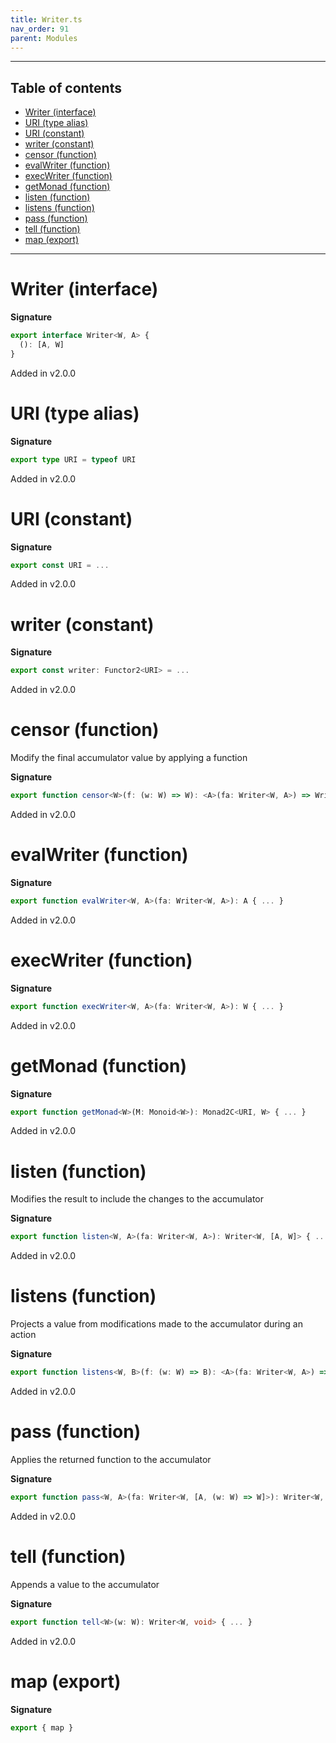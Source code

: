 ```yaml
---
title: Writer.ts
nav_order: 91
parent: Modules
---
```


---

<h2 class="text-delta">Table of contents</h2>

- [Writer (interface)](#writer-interface)
- [URI (type alias)](#uri-type-alias)
- [URI (constant)](#uri-constant)
- [writer (constant)](#writer-constant)
- [censor (function)](#censor-function)
- [evalWriter (function)](#evalwriter-function)
- [execWriter (function)](#execwriter-function)
- [getMonad (function)](#getmonad-function)
- [listen (function)](#listen-function)
- [listens (function)](#listens-function)
- [pass (function)](#pass-function)
- [tell (function)](#tell-function)
- [map (export)](#map-export)

---

# Writer (interface)

**Signature**

```ts
export interface Writer<W, A> {
  (): [A, W]
}
```

Added in v2.0.0

# URI (type alias)

**Signature**

```ts
export type URI = typeof URI
```

Added in v2.0.0

# URI (constant)

**Signature**

```ts
export const URI = ...
```

Added in v2.0.0

# writer (constant)

**Signature**

```ts
export const writer: Functor2<URI> = ...
```

Added in v2.0.0

# censor (function)

Modify the final accumulator value by applying a function

**Signature**

```ts
export function censor<W>(f: (w: W) => W): <A>(fa: Writer<W, A>) => Writer<W, A> { ... }
```

Added in v2.0.0

# evalWriter (function)

**Signature**

```ts
export function evalWriter<W, A>(fa: Writer<W, A>): A { ... }
```

Added in v2.0.0

# execWriter (function)

**Signature**

```ts
export function execWriter<W, A>(fa: Writer<W, A>): W { ... }
```

Added in v2.0.0

# getMonad (function)

**Signature**

```ts
export function getMonad<W>(M: Monoid<W>): Monad2C<URI, W> { ... }
```

Added in v2.0.0

# listen (function)

Modifies the result to include the changes to the accumulator

**Signature**

```ts
export function listen<W, A>(fa: Writer<W, A>): Writer<W, [A, W]> { ... }
```

Added in v2.0.0

# listens (function)

Projects a value from modifications made to the accumulator during an action

**Signature**

```ts
export function listens<W, B>(f: (w: W) => B): <A>(fa: Writer<W, A>) => Writer<W, [A, B]> { ... }
```

Added in v2.0.0

# pass (function)

Applies the returned function to the accumulator

**Signature**

```ts
export function pass<W, A>(fa: Writer<W, [A, (w: W) => W]>): Writer<W, A> { ... }
```

Added in v2.0.0

# tell (function)

Appends a value to the accumulator

**Signature**

```ts
export function tell<W>(w: W): Writer<W, void> { ... }
```

Added in v2.0.0

# map (export)

**Signature**

```ts
export { map }
```
